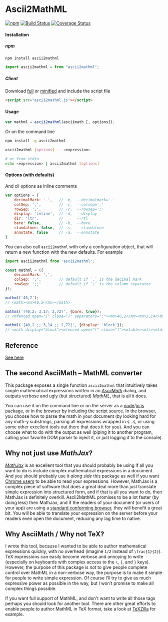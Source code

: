 Ascii2MathML
============

[![npm](https://img.shields.io/npm/v/ascii2mathml.svg)](https://www.npmjs.com/package/ascii2mathml)
[![Build Status](https://travis-ci.org/runarberg/ascii2mathml.svg?branch=master)](https://travis-ci.org/runarberg/ascii2mathml)
[![Coverage Status](https://coveralls.io/repos/github/runarberg/ascii2mathml/badge.svg)](https://coveralls.io/github/runarberg/ascii2mathml)

#### Installation ####

##### npm #####

```bash
npm install ascii2mathml
```

```js
import ascii2mathml = from "ascii2mathml";
```

##### Client #####

Download
[full](https://raw.githubusercontent.com/runarberg/ascii2mathml/gh-pages/dist/ascii2mathml.js)
or
[minified](https://raw.githubusercontent.com/runarberg/ascii2mathml/gh-pages/dist/ascii2mathml.min.js)
and include the script file

```html
<script src="ascii2mathml.js"></script>
```

#### Usage ####

```js
var mathml = ascii2mathml(asciimath [, options]);
```

Or on the command line

```bash
npm install -g ascii2mathml

ascii2mathml [options] -- <expression>

# or from stdin
echo <expression> | ascii2mathml [options]
```

#### Options (with defaults) ####

And cli options as inline comments

```js
var options = {
    decimalMark: '.',   // -m,  --decimalmark='.'
    colSep: ',',        // -c,  --colsep=','
    rowSep: ';',        // -r,  --rowsep=';'
    display: 'inline',  // -d,  --display
    dir: 'ltr',         //      --rtl
    bare: false,        // -b,  --bare
    standalone: false,  // -s,  --standalone
    annotate: false     // -a,  --annotate
}
```

You can also call `ascii2mathml` with only a configuration object,
that will return a new function with the new defaults. For example

```js
import ascii2mathml from 'ascii2mathml';

const mathml = ({
    decimalMark: ',',
    colSep: ';',        // default if `,` is the decimal mark
    rowSep: ';;'        // default if `;` is the column separator
});

mathml('40,2');
// <math><mn>40,2</mn></math>

mathml('(40,2; 3,17; 2,72)', {bare: true});
// <mfenced open="(" close=")" separators=";"><mn>40,2</mn><mn>3,14</mn><mn>2,72</mn></mfenced>

mathml('[40,2 ;; 3,14 ;; 2,72]', {display: 'block'});
// <math display="block"><mfenced open="[" close="]"><mtable><mtr><mtd><mn>40,2</mn></mtd></mtr><mtr><mtd><mn>3,14</mn></mtd></mtr><mtr><mtd><mn>2,72</mn></mtd></mtr></mtable></mfenced></math>
```


Reference
---------

[See here](http://runarberg.github.io/ascii2mathml/#reference)


The second AsciiMath – MathML converter
---------------------------------------

This package exposes a single function `ascii2mathml` that intuitively
takes simple mathematical expressions written in an
[*AsciiMath*](http://asciimath.org/) dialog, and outputs verbose and
ugly (but structured) [*MathML*](http://www.w3.org/Math/), that is all
it does.

You can use it on the command line or on the server as a
[node](http://nodejs.org/)/[io.js](https://iojs.org/) package, or in
the browser by including the script source. In the browser, you choose
how to parse the math in your document (by looking hard for any math-y
substrings, parsing all expressions wrapped in `$`…`$`, or using some
other excellent tools out there that does it for you). And you can
choose what to do with the output as well (piping it to another
program, calling your favorite DOM parser to inject it, or just
logging it to the console).


Why not just use *MathJax*?
---------------------------

[*MathJax*](http://www.mathjax.org/) is an excellent tool that you
should probably be using if all you want to do is include complex
mathematical expressions in a document. And you should probably use it
*along side* this package as well if you want
[Chrome users](http://www.chromestatus.com/features/5240822173794304)
to be able to read your expressions. However, MathJax is a complex
piece of software that does a great deal more than just translate
simple expression into structured form, and if that is all you want to
do, then MathJax is definitely overkill. Ascii2MathML promises to be a
lot faster (by doing less) then MathJax, and if the readers of your
document (or users of your app) are using a
[standard conforming browser](http://caniuse.com/#feat=mathml), they
will benefit a great bit. You will be able to translate your
expression on the server before your readers even open the document,
reducing any lag time to native.


Why AsciiMath / Why not TeΧ?
----------------------------

I wrote this tool, because I wanted to be able to author mathematical
expressions quickly, with no overhead (imagine `1/2` instead of
`\frac{1}{2}`). TeΧ expressions can easily become verbose and annoying
to write (especially on keyboards with complex access to the `\`, `{`,
and `}` keys). However, the purpose of this package is *not* to give
people complete control over MathML in a non-verbose way, the purpose
is to make it simple for people to write simple expression. Of course
I’ll try to give as much expressive power as possible in the way, but
I won’t promise to make all complex things possible.

If you want full support of MathML, and don't want to write all those
tags perhaps you should look for another tool. There are other great
efforts to enable people to author MathML in TeX format, take a look
at [TeXZilla](https://github.com/fred-wang/TeXZilla) for example.

